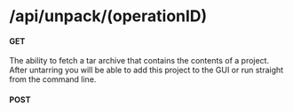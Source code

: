 
# /api/unpack/(operationID)
#### GET
The ability to fetch a tar archive that contains the contents of a project. After untarring you will be able to add this project to the GUI or run straight from the command line.
#### POST